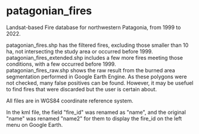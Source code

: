 # patagonian_fires

Landsat-based Fire database for northwestern Patagonia, from 1999 to 2022.  

patagonian_fires.shp has the filtered fires, excluding those smaller than 10 ha, not intersecting the study area or occurred before 1999.  
patagonian_fires_extended.shp includes a few more fires meeting those conditions, with a few occurred before 1999.  
patagonian_fires_raw.shp shows the raw result from the burned area segmentation performed in Google Earth Engine. As these polygons were not checked, many false positives can be found. However, it may be usefuel to find fires that were discarded but the user is certain about.  
  
All files are in WGS84 coordinate reference system.  
  
In the kml file, the field "fire_id" was renamed as "name", and the original "name" was renamed "name2" for them to display the fire_id on the left menu on Google Earth.
